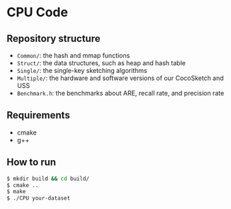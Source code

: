 CPU Code
============

Repository structure
--------------------
*  `Common/`: the hash and mmap functions
*  `Struct/`: the data structures, such as heap and hash table
*  `Single/`: the single-key sketching algorithms
*  `Multiple/`: the hardware and software versions of our CocoSketch and USS
*  `Benchmark.h`: the benchmarks about ARE, recall rate, and precision rate

Requirements
-------
- cmake
- g++

How to run
-------
```bash
$ mkdir build && cd build/
$ cmake ..
$ make
$ ./CPU your-dataset
```
